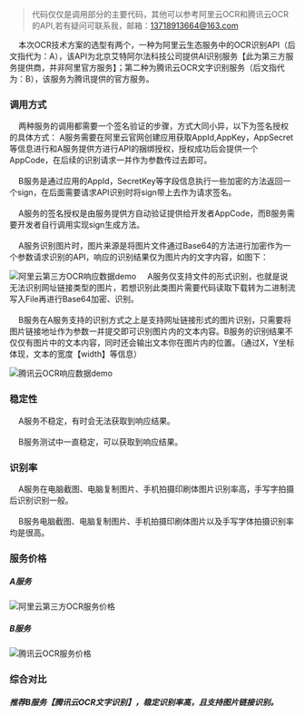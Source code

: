 > 代码仅仅是调用部分的主要代码，其他可以参考阿里云OCR和腾讯云OCR的API,若有疑问可联系我，邮箱：13718913664@163.com

&nbsp;&nbsp;&nbsp;&nbsp;本次OCR技术方案的选型有两个，一种为阿里云生态服务中的OCR识别API（后文指代为：A），该API为北京艾特阿尔法科技公司提供AI识别服务【此为第三方服务提供商，并非阿里官方服务】；第二种为腾讯云OCR文字识别服务（后文指代为：B），该服务为腾讯提供的官方服务。
### 调用方式
&nbsp;&nbsp;&nbsp;&nbsp;两种服务的调用都需要一个签名验证的步骤，方式大同小异，以下为签名授权的具体方式：
A服务需要在阿里云官网创建应用获取AppId,AppKey，AppSecret等信息进行和A服务提供方进行API的捆绑授权，授权成功后会提供一个AppCode，在后续的识别请求一并作为参数传过去即可。<br/><br/>
&nbsp;&nbsp;&nbsp;&nbsp;B服务是通过应用的AppId，SecretKey等字段信息执行一些加密的方法返回一个sign，在后面需要请求API识别时将sign带上去作为请求签名。<br/><br/>
&nbsp;&nbsp;&nbsp;&nbsp;A服务的签名授权是由服务提供方自动验证提供给开发者AppCode，而B服务需要开发者自行调用实现sign生成方法。<br/><br/>
&nbsp;&nbsp;&nbsp;&nbsp;A服务识别图片时，图片来源是将图片文件通过Base64的方法进行加密作为一个参数请求识别的API，响应的识别结果仅为图片内的文字内容，如图下：<br/>

![阿里云第三方OCR响应数据demo](https://upload-images.jianshu.io/upload_images/2534116-14a5009112e5df22.png?imageMogr2/auto-orient/strip%7CimageView2/2/w/1240)
&nbsp;&nbsp;&nbsp;&nbsp;A服务仅支持文件的形式识别，也就是说无法识别网址链接类型的图片，若想识别此类图片需要代码读取下载转为二进制流写入File再进行Base64加密、识别。<br/><br/>
&nbsp;&nbsp;&nbsp;&nbsp;B服务在A服务支持的识别方式之上是支持网址链接形式的图片识别，只需要将图片链接地址作为参数一并提交即可识别图片内的文本内容。B服务的识别结果不仅仅有图片中的文本内容，同时还会输出文本你在图片内的位置。（通过X，Y坐标体现，文本的宽度【width】等信息）<br/>

![腾讯云OCR响应数据demo](https://upload-images.jianshu.io/upload_images/2534116-d52279af94da2824.png?imageMogr2/auto-orient/strip%7CimageView2/2/w/1240)

### 稳定性

&nbsp;&nbsp;&nbsp;&nbsp;A服务不稳定，有时会无法获取到响应结果。<br/><br/>
&nbsp;&nbsp;&nbsp;&nbsp;B服务测试中一直稳定，可以获取到响应结果。

### 识别率

&nbsp;&nbsp;&nbsp;&nbsp;A服务在电脑截图、电脑复制图片、手机拍摄印刷体图片识别率高，手写字拍摄后识别识别一般。<br/><br/>
&nbsp;&nbsp;&nbsp;&nbsp;B服务电脑截图、电脑复制图片、手机拍摄印刷体图片以及手写字体拍摄识别率均是很高。


### 服务价格
##### A服务
![阿里云第三方OCR服务价格](https://upload-images.jianshu.io/upload_images/2534116-7a8ee69390e5e587.png?imageMogr2/auto-orient/strip%7CimageView2/2/w/1240)
##### B服务
![腾讯云OCR服务价格](https://upload-images.jianshu.io/upload_images/2534116-0a4255cf328e976e.png?imageMogr2/auto-orient/strip%7CimageView2/2/w/1240)

### 综合对比
##### 推荐B服务【腾讯云OCR文字识别】，稳定识别率高，且支持图片链接识别。